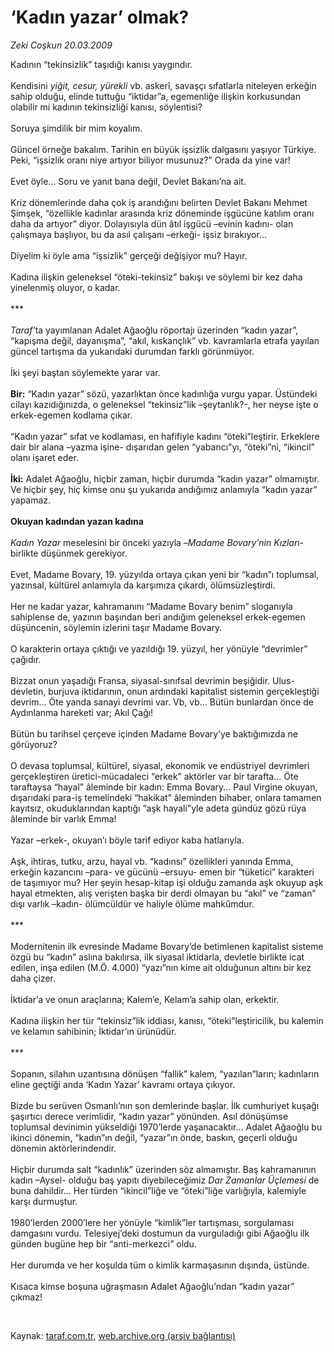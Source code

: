 # ‘Kadın yazar’ olmak?

*Zeki Coşkun 20.03.2009*

<div class="taraf_structure_2col_1zq">
<div class="margen_n">



 <p>Kadının “tekinsizlik” taşıdığı kanısı yaygındır. <br/><br/>Kendisini <i>yiğit, cesur, yürekli</i> vb. askerî, savaşçı sıfatlarla niteleyen erkeğin sahip olduğu, elinde tuttuğu “iktidar”a, egemenliğe ilişkin korkusundan olabilir mi kadının tekinsizliği kanısı, söylentisi? <br/><br/>Soruya şimdilik bir mim koyalım. <br/><br/>Güncel örneğe bakalım. Tarihin en büyük işsizlik dalgasını yaşıyor Türkiye. Peki, “işsizlik oranı niye artıyor biliyor musunuz?” Orada da yine var! <br/><br/>Evet öyle... Soru ve yanıt bana değil, Devlet Bakanı’na ait. <br/><br/>Kriz dönemlerinde daha çok iş arandığını belirten Devlet Bakanı Mehmet Şimşek, “özellikle kadınlar arasında kriz döneminde işgücüne katılım oranı daha da artıyor” diyor. Dolayısıyla dün âtıl işgücü –evinin kadını- olan çalışmaya başlıyor, bu da asıl çalışanı –erkeği- işsiz bırakıyor... <br/><br/>Diyelim ki öyle ama “işsizlik” gerçeği değişiyor mu? Hayır. <br/><br/>Kadına ilişkin geleneksel “öteki-tekinsiz” bakışı ve söylemi bir kez daha yinelenmiş oluyor, o kadar. <br/><br/>***<i> <br/><br/>Taraf’</i>ta yayımlanan Adalet Ağaoğlu röportajı üzerinden “kadın yazar”, “kapışma değil, dayanışma”, “akıl, kıskançlık” vb. kavramlarla etrafa yayılan güncel tartışma da yukarıdaki durumdan farklı görünmüyor. <br/><br/>İki şeyi baştan söylemekte yarar var. <b><br/><br/>Bir:</b> “Kadın yazar” sözü, yazarlıktan önce kadınlığa vurgu yapar. Üstündeki cilayı kazıdığınızda, o geleneksel “tekinsiz”lik –şeytanlık?-, her neyse işte o erkek-egemen kodlama çıkar. <br/><br/>“Kadın yazar” sıfat ve kodlaması, en hafifiyle kadını “öteki”leştirir. Erkeklere dair bir alana –yazma işine- dışarıdan gelen “yabancı”yı, “öteki”ni, “ikincil” olanı işaret eder.<b> <br/><br/>İki:</b> Adalet Ağaoğlu, hiçbir zaman, hiçbir durumda “kadın yazar” olmamıştır. Ve hiçbir şey, hiç kimse onu şu yukarıda andığımız anlamıyla “kadın yazar” yapamaz.<b> <br/><br/>Okuyan kadından yazan kadına</b><i> <br/><br/>Kadın Yazar</i> meselesini bir önceki yazıyla –<i>Madame Bovary’nin Kızlar</i>ı- birlikte düşünmek gerekiyor. <br/><br/>Evet, Madame Bovary, 19. yüzyılda ortaya çıkan yeni bir “kadın”ı toplumsal, yazınsal, kültürel anlamıyla da karşımıza çıkardı, ölümsüzleştirdi. <br/><br/>Her ne kadar yazar, kahramanını “Madame Bovary benim” sloganıyla sahiplense de, yazının başından beri andığım geleneksel erkek-egemen düşüncenin, söylemin izlerini taşır Madame Bovary. <br/><br/>O karakterin ortaya çıktığı ve yazıldığı 19. yüzyıl, her yönüyle “devrimler” çağıdır. <br/><br/>Bizzat onun yaşadığı Fransa, siyasal-sınıfsal devrimin beşiğidir. Ulus-devletin, burjuva iktidarının, onun ardındaki kapitalist sistemin gerçekleştiği devrim... Öte yanda sanayi devrimi var. Vb, vb... Bütün bunlardan önce de Aydınlanma hareketi var; Akıl Çağı! <br/><br/>Bütün bu tarihsel çerçeve içinden Madame Bovary’ye baktığımızda ne görüyoruz? <br/><br/>O devasa toplumsal, kültürel, siyasal, ekonomik ve endüstriyel devrimleri gerçekleştiren üretici-mücadaleci “erkek” aktörler var bir tarafta... Öte taraftaysa “hayal” âleminde bir kadın: Emma Bovary... Paul Virgine okuyan, dışarıdaki para-iş temelindeki “hakikat” âleminden bihaber, onlara tamamen kayıtsız, okuduklarından kaptığı “aşk hayali”yle adeta gündüz gözü rüya âleminde bir varlık Emma! <br/><br/>Yazar –erkek-, okuyan’ı böyle tarif ediyor kaba hatlarıyla. <br/><br/>Aşk, ihtiras, tutku, arzu, hayal vb. “kadınsı” özellikleri yanında Emma, erkeğin kazancını –para- ve gücünü –ersuyu- emen bir “tüketici” karakteri de taşımıyor mu? Her şeyin hesap-kitap işi olduğu zamanda aşk okuyup aşk hayal etmekten, alış verişten başka bir derdi olmayan bu “akıl” ve “zaman” dışı varlık –kadın- ölümcüldür ve haliyle ölüme mahkûmdur. <br/><br/>*** <br/><br/>Modernitenin ilk evresinde Madame Bovary’de betimlenen kapitalist sisteme özgü bu “kadın” aslına bakılırsa, ilk siyasal iktidarla, devletle birlikte icat edilen, inşa edilen (M.Ö. 4.000) “yazı”nın kime ait olduğunun altını bir kez daha çizer. <br/><br/>İktidar’a ve onun araçlarına; Kalem’e, Kelam’a sahip olan, erkektir. <br/><br/>Kadına ilişkin her tür “tekinsiz”lik iddiası, kanısı, “öteki”leştiricilik, bu kalemin ve kelamın sahibinin; İktidar’ın ürünüdür. <br/><br/>*** <br/><br/>Sopanın, silahın uzantısına dönüşen “fallik” kalem, “yazılan”ların; kadınların eline geçtiği anda ‘Kadın Yazar’ kavramı ortaya çıkıyor. <br/><br/>Bizde bu serüven Osmanlı’nın son demlerinde başlar. İlk cumhuriyet kuşağı şaşırtıcı derece verimlidir, “kadın yazar” yönünden. Asıl dönüşümse toplumsal devinimin yükseldiği 1970’lerde yaşanacaktır... Adalet Ağaoğlu bu ikinci dönemin, “kadın”ın değil, “yazar”ın önde, baskın, geçerli olduğu dönemin aktörlerindendir. <br/><br/>Hiçbir durumda salt “kadınlık” üzerinden söz almamıştır. Baş kahramanının kadın –Aysel- olduğu baş yapıtı diyebileceğimiz <i>Dar Zamanlar Üçlemesi</i> de buna dahildir... Her türden “ikincil”liğe ve “öteki”liğe varlığıyla, kalemiyle karşı durmuştur. <br/><br/>1980’lerden 2000’lere her yönüyle “kimlik”ler tartışması, sorgulaması damgasını vurdu. Telesiyej’deki dostumun da vurguladığı gibi Ağaoğlu ilk günden bugüne hep bir “anti-merkezci” oldu. <br/><br/>Her durumda ve her koşulda tüm o kimlik karmaşasının dışında, üstünde. <br/><br/>Kısaca kimse boşuna uğraşmasın Adalet Ağaoğlu’ndan “kadın yazar” çıkmaz!</p>

<br/>


<div id="taraf_not">
</div>

</div>


</div>

Kaynak: [taraf.com.tr](http://www.taraf.com.tr:80/makale/4586.htm), [web.archive.org (arşiv bağlantısı)](http://web.archive.org/web/20090413220613/http://www.taraf.com.tr:80/makale/4586.htm)

